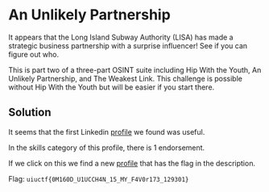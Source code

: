 # An Unlikely Partnership

It appears that the Long Island Subway Authority (LISA) has made a strategic business partnership with a surprise influencer! See if you can figure out who.

This is part two of a three-part OSINT suite including Hip With the Youth, An Unlikely Partnership, and The Weakest Link. This challenge is possible without Hip With the Youth but will be easier if you start there.

## Solution

It seems that the first Linkedin [profile](https://www.linkedin.com/in/long-island-subway-authority/) we found was useful.

In the skills category of this profile, there is 1 endorsement.

If we click on this we find a new [profile](https://www.linkedin.com/in/uiuc-chan/) that has the flag in the description.


Flag: `uiuctf{0M160D_U1UCCH4N_15_MY_F4V0r173_129301}`